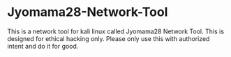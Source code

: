 # Jyomama28-Network-Tool
This is a network tool for kali linux called Jyomama28 Network Tool. This is designed for ethical hacking only. Please only use this with authorized intent and do it for good. 
